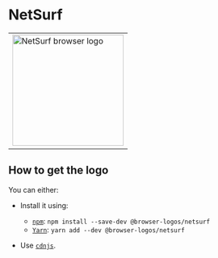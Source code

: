 NetSurf
=======

<!-- markdownlint-disable line-length no-inline-html -->
<table>
    <tr height=230>
        <td>
            <a href="https://github.com/alrra/browser-logos/tree/858ed41a980f84a28589fd7948c098a9838a80fc/src/netsurf">
                <img width=220 src="https://raw.githubusercontent.com/alrra/browser-logos/858ed41a980f84a28589fd7948c098a9838a80fc/src/netsurf/netsurf.svg?sanitize=true" alt="NetSurf browser logo">
            </a>
        </td>
    </tr>
</table>
<!-- markdownlint-enable line-length no-inline-html -->

How to get the logo
-------------------

You can either:

* Install it using:

  * [`npm`][npm]: `npm install --save-dev @browser-logos/netsurf`
  * [`Yarn`][yarn]: `yarn add --dev @browser-logos/netsurf`

* Use [`cdnjs`][cdnjs].

<!-- Link labels: -->

[cdnjs]: https://cdnjs.com/libraries/browser-logos
[npm]: https://www.npmjs.com/
[yarn]: https://yarnpkg.com/
